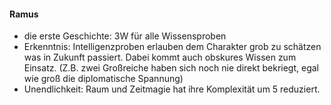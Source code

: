 #### Ramus

* die erste Geschichte: 3W für alle Wissensproben
* Erkenntnis: Intelligenzproben erlauben dem Charakter grob zu schätzen was in Zukunft passiert. Dabei kommt auch
obskures Wissen zum Einsatz. (Z.B. zwei Großreiche haben sich noch nie direkt bekriegt, egal wie groß die
diplomatische Spannung)
* Unendlichkeit: Raum und Zeitmagie hat ihre Komplexität um 5 reduziert.
